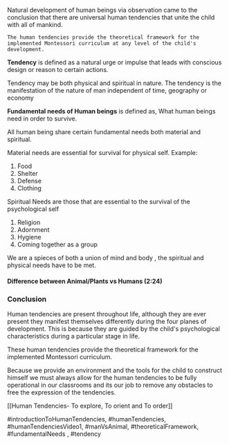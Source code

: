 Natural development of human beings via observation came to the conclusion that there are universal human tendencies that unite the child with all of mankind.

`The human tendencies provide the theoretical framework for the implemented Montessori curriculum at any level of the child's development.`

**Tendency** is defined as a natural urge or impulse that leads with conscious design or reason to certain actions.

Tendency may be both physical and spiritual in nature. The tendency is the manifestation of the nature of man independent of time, geography or economy

**Fundamental needs of Human beings** is defined as, What human beings need in order to survive. 

All human being share certain fundamental needs both material and spiritual.

Material needs are essential for survival for physical self. Example:
1. Food
2. Shelter
3. Defense
4. Clothing

Spiritual Needs are those that are essential to the survival of the psychological self
1. Religion
2. Adornment
3. Hygiene
4. Coming together as a group

We are a spieces of both a union of mind and body , the spiritual and physical needs have to be met.

#### Difference between Animal/Plants vs Humans (2:24)



### Conclusion

Human tendencies are present throughout life, although they are ever present they manifest themselves differently during the four planes of development. This is because they are guided by the child's psychological characteristics during a particular stage in life.

These human tendencies provide the theoretical framework for the implemented Montessori curriculum. 

Because we provide an environment and the tools for the child to construct himself we must always allow for the human tendencies to be fully operational in our classrooms and its our job to remove any obstacles to free the expression of the tendencies.


[[Human Tendencies- To explore, To orient and To order]]

#introductionToHumanTendencies, #humanTendencies, #humanTendenciesVideo1, #manVsAnimal, #theoreticalFramework, #fundamentalNeeds , #tendency



